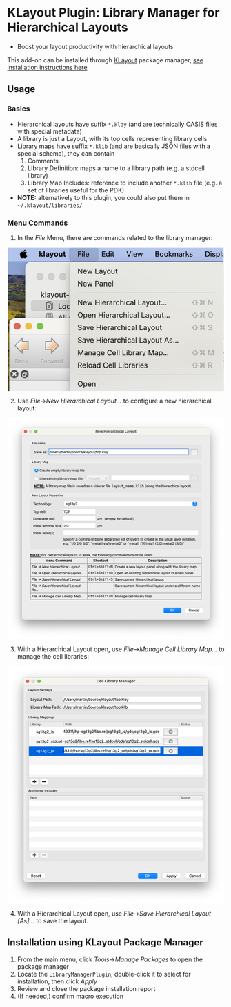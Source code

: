 # KLayout Plugin: Library Manager for Hierarchical Layouts

<!--
[![Watch the demo](doc/screenshot-demo-video.gif)](https://youtube.com/watch/v=TODO)
-->

* Boost your layout productivity with hierarchical layouts
   
This add-on can be installed through [KLayout](https://klayout.de) package manager, [see installation instructions here](#installation-instructions)

## Usage

### Basics

- Hierarchical layouts have suffix `*.klay` (and are technically OASIS files with special metadata)
- A library is just a Layout, with its top cells representing library cells
- Library maps have suffix `*.klib` (and are basically JSON files with a special schema), they can contain
   1. Comments
   2. Library Definition: maps a name to a library path (e.g. a stdcell library)
   3. Library Map Includes: reference to include another `*.klib` file (e.g. a set of libraries useful for the PDK)
- **NOTE:** alternatively to this plugin, you could also put them in `~/.klayout/libraries/`

### Menu Commands 

1. In the *File* Menu, there are commands related to the library manager:
<p align="center">
<img align="middle" src="doc/klayout-lib-manager_menu.jpg" alt="Menu commands related to the KLayout Library Manager" width="500"/>
</p>

2. Use *File*→*New Hierarchical Layout…* to configure a new hierarchical layout:
<p align="center">
<img align="middle" src="doc/klayout-lib-manager_new-layout.jpg" alt="Create New Hierarchical Layout" width="800"/>
</p>

3. With a Hierarchical Layout open, use *File*→*Manage Cell Library Map…* to manage the cell libraries:
<p align="center">
<img align="middle" src="doc/klayout-lib-manager_manage-libs.jpg" alt="Create New Hierarchical Layout" width="800"/>
</p>

4. With a Hierarchical Layout open, use *File*→*Save Hierarchical Layout [As]…* to save the layout.


## Installation using KLayout Package Manager

<a id="installation-instructions"></a>

1. From the main menu, click *Tools*→*Manage Packages* to open the package manager
2. Locate the `LibraryManagerPlugin`, double-click it to select for installation, then click *Apply*
3. Review and close the package installation report
4. (If needed,) confirm macro execution
